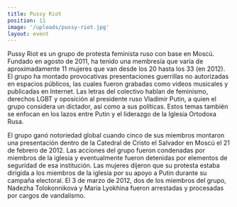 ```yaml
---
title: Pussy Riot
position: 11
image: '/uploads/pussy-riot.jpg'
layout: event
---
```


Pussy Riot es un grupo de protesta feminista ruso con base en Moscú. Fundado en agosto de 2011, ha tenido una membresía que varía de aproximadamente 11 mujeres que van desde los 20 hasta los 33 (en 2012). El grupo ha montado provocativas presentaciones guerrillas no autorizadas en espacios públicos, las cuales fueron grabadas como videos musicales y publicadas en Internet. Las letras del colectivo hablan de feminismo, derechos LGBT y oposición al presidente ruso Vladimir Putin, a quien el grupo considera un dictador, así como a sus políticas. Estos temas también se enfocan en los lazos entre Putin y el liderazgo de la Iglesia Ortodoxa Rusa.

El grupo ganó notoriedad global cuando cinco de sus miembros montaron una presentación dentro de la Catedral de Cristo el Salvador en Moscú el 21 de febrero de 2012. Las acciones del grupo fueron condenadas por miembros de la iglesia y eventualmente fueron detenidas por elementos de seguridad de esa institución. Las mujeres dijeron que su protesta estaba dirigida a los miembros de la iglesia por su apoyo a Putin durante su campaña electoral. El 3 de marzo de 2012, dos de los miembros del grupo, Nadezha Tolokonnikova y Maria Lyokhina fueron arrestadas y procesadas por cargos de vandalismo.
